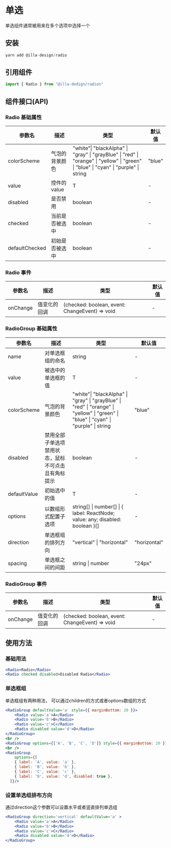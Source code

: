 # 单选

单选组件通常被用来在多个选项中选择一个

## 安装

```jsx
yarn add @illa-design/radio
```

## 引用组件

```jsx
import { Radio } from "@illa-dedign/radion"
```

## 组件接口(API)

### Radio 基础属性

| 参数名         | 描述           | 类型                                                         | 默认值 |
| -------------- | -------------- | ------------------------------------------------------------ | ------ |
| colorScheme    | 气泡的背景颜色 | "white"\| "blackAlpha" \| "gray" \| "grayBlue" \| "red" \| "orange" \| "yellow" \| "green"  \| "blue" \| "cyan" \| "purple" \| string | "blue" |
| value          | 控件的 value   | T                                                            | -      |
| disabled       | 是否禁用       | boolean                                                      | -      |
| checked        | 当前是否被选中 | boolean                                                      | -      |
| defaultChecked | 初始是否被选中 | boolean                                                      | -      |

### Radio 事件

| 参数名   | 描述         | 类型                                           | 默认值 |
| -------- | ------------ | ---------------------------------------------- | ------ |
| onChange | 值变化的回调 | (checked: boolean, event: ChangeEvent) => void | -      |

### RadioGroup 基础属性

| 参数名       | 描述                                                | 类型                                                         | 默认值       |
| ------------ | --------------------------------------------------- | ------------------------------------------------------------ | ------------ |
| name         | 对单选框组的命名                                    | string                                                       | -            |
| value        | 被选中的单选框的值                                  | T                                                            | -            |
| colorScheme  | 气泡的背景颜色                                      | "white"\| "blackAlpha" \| "gray" \| "grayBlue" \| "red" \| "orange" \| "yellow" \| "green"  \| "blue" \| "cyan" \| "purple" \| string | "blue"       |
| disabled     | 禁用全部子单选项 禁用状态，鼠标不可点击且有角标提示 | boolean                                                      | -            |
| defaultValue | 初始选中的值                                        | T                                                            | -            |
| options      | 以数组形式配置子选项                                | string[] \| number[] \| { label: ReactNode; value: any; disabled: boolean }[] | -            |
| direction    | 单选框组的排列方向                                  | "vertical" \| "horizontal"                                   | "horizontal" |
| spacing      | 单选框之间的间距                                    | string \| number                                             | "24px"       |

### RadioGroup 事件

| 参数名   | 描述         | 类型                                           | 默认值 |
| -------- | ------------ | ---------------------------------------------- | ------ |
| onChange | 值变化的回调 | (checked: boolean, event: ChangeEvent) => void | -      |

### 

## 使用方法

### 基础用法

```jsx
<Radio>Radio</Radio>
<Radio checked disabled>Disabled Radio</Radio>
```

### 单选框组

单选框组有两种用法， 可以通过children的方式或者options数组的方式

```jsx
<RadioGroup defaultValue='a' style={{ marginBottom: 20 }}>
	<Radio value='a'>A</Radio>
	<Radio value='b'>B</Radio>
	<Radio value='c'>C</Radio>
	<Radio disabled value='d'>D</Radio>
</RadioGroup>
<br />
<RadioGroup options={['A', 'B', 'C', 'D']} style={{ marginBottom: 20 }} />
<br />
<RadioGroup
	options={[
	{ label: 'A', value: 'a' },
	{ label: 'B', value: 'b' },
	{ label: 'C', value: 'c' },
	{ label: 'D', value: 'd', disabled: true },
  ]}/>
```

### 设置单选组排布方向

通过direction这个参数可以设置水平或者竖直排列单选组

```jsx
<RadioGroup direction='vertical' defaultValue='a' >
	<Radio value='a'>A</Radio>
	<Radio value='b'>B</Radio>
	<Radio value='c'>C</Radio>
	<Radio disabled value='d'>D</Radio>
</RadioGroup>
```

